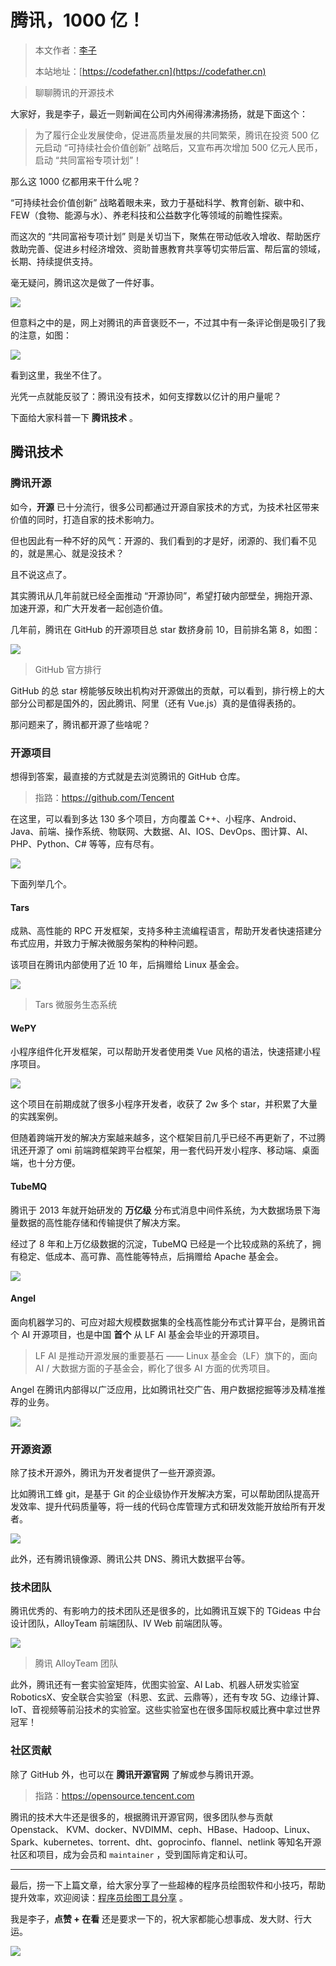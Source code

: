 # 腾讯，1000 亿！

> 本文作者：[李子](https://yuyuanweb.feishu.cn/wiki/Abldw5WkjidySxkKxU2cQdAtnah)
>
> 本站地址：[https://codefather.cn](https://codefather.cn)

> 聊聊腾讯的开源技术

大家好，我是李子，最近一则新闻在公司内外闹得沸沸扬扬，就是下面这个：

> 为了履行企业发展使命，促进高质量发展的共同繁荣，腾讯在投资 500 亿元启动 “可持续社会价值创新” 战略后，又宣布再次增加 500 亿元人民币，启动 “共同富裕专项计划”！

那么这 1000 亿都用来干什么呢？

“可持续社会价值创新” 战略着眼未来，致力于基础科学、教育创新、碳中和、FEW（食物、能源与水）、养老科技和公益数字化等领域的前瞻性探索。

而这次的 “共同富裕专项计划”  则是关切当下，聚焦在带动低收入增收、帮助医疗救助完善、促进乡村经济增效、资助普惠教育共享等切实带后富、帮后富的领域，长期、持续提供支持。

毫无疑问，腾讯这次是做了一件好事。

![](https://pic.yupi.icu/5563/202311091223057.png)

但意料之中的是，网上对腾讯的声音褒贬不一，不过其中有一条评论倒是吸引了我的注意，如图：

![](https://pic.yupi.icu/5563/202311091223033.png)

看到这里，我坐不住了。

光凭一点就能反驳了：腾讯没有技术，如何支撑数以亿计的用户量呢？

下面给大家科普一下 **腾讯技术** 。

## 腾讯技术

### 腾讯开源

如今，**开源** 已十分流行，很多公司都通过开源自家技术的方式，为技术社区带来价值的同时，打造自家的技术影响力。

但也因此有一种不好的风气：开源的、我们看到的才是好，闭源的、我们看不见的，就是黑心、就是没技术？

且不说这点了。

其实腾讯从几年前就已经全面推动 “开源协同”，希望打破内部壁垒，拥抱开源、加速开源，和广大开发者一起创造价值。

几年前，腾讯在 GitHub 的开源项目总 star 数挤身前 10，目前排名第 8，如图：

![](https://pic.yupi.icu/5563/202311091223046.png)

> GitHub 官方排行

GitHub 的总 star 榜能够反映出机构对开源做出的贡献，可以看到，排行榜上的大部分公司都是国外的，因此腾讯、阿里（还有 Vue.js）真的是值得表扬的。

那问题来了，腾讯都开源了些啥呢？

### 开源项目

想得到答案，最直接的方式就是去浏览腾讯的 GitHub 仓库。

> 指路：https://github.com/Tencent

在这里，可以看到多达 130 多个项目，方向覆盖 C++、小程序、Android、Java、前端、操作系统、物联网、大数据、AI、IOS、DevOps、图计算、AI、PHP、Python、C# 等等，应有尽有。

![](https://pic.yupi.icu/5563/202311091223051.png)

下面列举几个。

#### Tars

成熟、高性能的 RPC 开发框架，支持多种主流编程语言，帮助开发者快速搭建分布式应用，并致力于解决微服务架构的种种问题。

该项目在腾讯内部使用了近 10 年，后捐赠给 Linux 基金会。

![](https://pic.yupi.icu/5563/202311091223070.png)

> Tars 微服务生态系统

#### WePY

小程序组件化开发框架，可以帮助开发者使用类 Vue 风格的语法，快速搭建小程序项目。

![](https://pic.yupi.icu/5563/202311091223982.png)

这个项目在前期成就了很多小程序开发者，收获了 2w 多个 star，并积累了大量的实践案例。

但随着跨端开发的解决方案越来越多，这个框架目前几乎已经不再更新了，不过腾讯还开源了 omi 前端跨框架跨平台框架，用一套代码开发小程序、移动端、桌面端，也十分方便。

#### TubeMQ

腾讯于 2013 年就开始研发的 **万亿级** 分布式消息中间件系统，为大数据场景下海量数据的高性能存储和传输提供了解决方案。

经过了 8 年和上万亿级数据的沉淀，TubeMQ 已经是一个比较成熟的系统了，拥有稳定、低成本、高可靠、高性能等特点，后捐赠给 Apache 基金会。

![](https://pic.yupi.icu/5563/202311091223533.jpeg)

#### Angel

面向机器学习的、可应对超大规模数据集的全栈高性能分布式计算平台，是腾讯首个 AI 开源项目，也是中国 **首个** 从 LF AI 基金会毕业的开源项目。

> LF AI 是推动开源发展的重要基石 —— Linux 基金会（LF）旗下的，面向 AI / 大数据方面的子基金会，孵化了很多 AI 方面的优秀项目。

Angel 在腾讯内部得以广泛应用，比如腾讯社交广告、用户数据挖掘等涉及精准推荐的业务。

![](https://pic.yupi.icu/5563/202311091223532.png)

### 开源资源

除了技术开源外，腾讯为开发者提供了一些开源资源。

比如腾讯工蜂 git，是基于 Git 的企业级协作开发解决方案，可以帮助团队提高开发效率、提升代码质量等，将一线的代码仓库管理方式和研发效能开放给所有开发者。

![](https://pic.yupi.icu/5563/202311091223606.png)

此外，还有腾讯镜像源、腾讯公共 DNS、腾讯大数据平台等。

### 技术团队

腾讯优秀的、有影响力的技术团队还是很多的，比如腾讯互娱下的 TGideas 中台设计团队，AlloyTeam 前端团队、IV Web 前端团队等。

![](https://pic.yupi.icu/5563/202311091223599.jpeg)

> 腾讯 AlloyTeam 团队

此外，腾讯还有一套实验室矩阵，优图实验室、AI Lab、机器人研发实验室 RoboticsX、安全联合实验室（科恩、玄武、云鼎等），还有专攻 5G、边缘计算、IoT、音视频等前沿技术的实验室。这些实验室也在很多国际权威比赛中拿过世界冠军！

### 社区贡献

除了 GitHub 外，也可以在 **腾讯开源官网** 了解或参与腾讯开源。

> 指路：https://opensource.tencent.com

腾讯的技术大牛还是很多的，根据腾讯开源官网，很多团队参与贡献 Openstack、 KVM、docker、NVDIMM、ceph、HBase、Hadoop、Linux、Spark、kubernetes、torrent、dht、goprocinfo、flannel、netlink 等知名开源社区和项目，成为会员和 `maintainer` ，受到国际肯定和认可。



------


最后，捞一下上篇文章，给大家分享了一些超棒的程序员绘图软件和小技巧，帮助提升效率，欢迎阅读：[程序员绘图工具分享](https://mp.weixin.qq.com/s?__biz=MzI1NDczNTAwMA==&mid=2247500493&idx=1&sn=26433cdde06f2bde7a1799564793c991&scene=21#wechat_redirect) 。

我是李子，**点赞 + 在看** 还是要求一下的，祝大家都能心想事成、发大财、行大运。

![](https://pic.yupi.icu/5563/202311091223621.png)